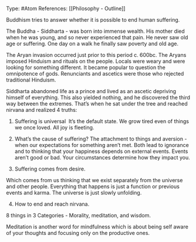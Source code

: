 Type: #Atom 
References: [[Philosophy - Outline]]

Buddhism tries to answer whether it is possible to end human suffering. 

The Buddha - Siddharta - was born into immense wealth. His mother died when he was young, and so never experienced that pain. He never saw old age or suffering. One day on a walk he finally saw poverty and old age. 
  
The Aryan invasion occurred just prior to this period  c. 600bc. The Aryans  imposed Hinduism and rituals on the people. Locals were weary and were looking for something different. It became popular to question the omnipotence of gods. Renunciants and ascetics were those who rejected traditional Hinduism.

Siddharta abandoned life as a prince and lived as an ascetic depriving himself of everything. This also yielded nothing, and he discovered the third way between the extremes. That’s when he sat under the tree and reached nirvana and realized 4 truths:

1) Suffering is universal 
It’s the default state.  We grow tired even of things we once loved. All joy is fleeting.  

2) What’s the cause of suffering?
The attachment to things and aversion - when our expectations for something aren’t met. Both lead to ignorance and to  thinking that your happiness depends on external events. Events aren’t good or bad. Your circumstances determine how they impact you.  

3) Suffering comes from desire. 

Which comes from us thinking that we exist separately from the universe and other people. Everything that happens is just a function or previous events and karma. The universe is just slowly unfolding.

4) How to end and reach nirvana.

8 things in 3 Categories - Morality, meditation, and wisdom.

Meditation is another word for mindfulness which is about being self aware of your thoughts and focusing only on the productive ones. 